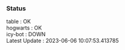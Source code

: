 ### Status


table : OK  
hogwarts : OK  
icy-bot : DOWN  
Latest Update : 2023-06-06 10:07:53.413785
